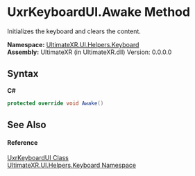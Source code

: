 # UxrKeyboardUI.Awake Method 
 

Initializes the keyboard and clears the content.

**Namespace:**&nbsp;<a href="N_UltimateXR_UI_Helpers_Keyboard">UltimateXR.UI.Helpers.Keyboard</a><br />**Assembly:**&nbsp;UltimateXR (in UltimateXR.dll) Version: 0.0.0.0

## Syntax

**C#**<br />
``` C#
protected override void Awake()
```


## See Also


#### Reference
<a href="T_UltimateXR_UI_Helpers_Keyboard_UxrKeyboardUI">UxrKeyboardUI Class</a><br /><a href="N_UltimateXR_UI_Helpers_Keyboard">UltimateXR.UI.Helpers.Keyboard Namespace</a><br />